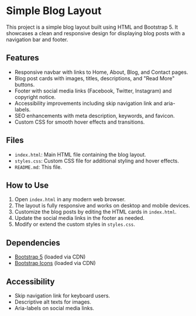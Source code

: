 # Simple Blog Layout

This project is a simple blog layout built using HTML and Bootstrap 5. It showcases a clean and responsive design for displaying blog posts with a navigation bar and footer.

## Features

- Responsive navbar with links to Home, About, Blog, and Contact pages.
- Blog post cards with images, titles, descriptions, and "Read More" buttons.
- Footer with social media links (Facebook, Twitter, Instagram) and copyright notice.
- Accessibility improvements including skip navigation link and aria-labels.
- SEO enhancements with meta description, keywords, and favicon.
- Custom CSS for smooth hover effects and transitions.

## Files

- `index.html`: Main HTML file containing the blog layout.
- `styles.css`: Custom CSS file for additional styling and hover effects.
- `README.md`: This file.

## How to Use

1. Open `index.html` in any modern web browser.
2. The layout is fully responsive and works on desktop and mobile devices.
3. Customize the blog posts by editing the HTML cards in `index.html`.
4. Update the social media links in the footer as needed.
5. Modify or extend the custom styles in `styles.css`.

## Dependencies

- [Bootstrap 5](https://getbootstrap.com/) (loaded via CDN)
- [Bootstrap Icons](https://icons.getbootstrap.com/) (loaded via CDN)

## Accessibility

- Skip navigation link for keyboard users.
- Descriptive alt texts for images.
- Aria-labels on social media links.

